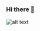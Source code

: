 ### Hi there 👋

![alt text][logo]

[logo]: https://camo.githubusercontent.com/2ba6f232f3ab4a0ba354dbcd761ad0865423e487085bcd768b5d287ec2e9ed19/68747470733a2f2f692e706f7374696d672e63632f57704357633767422f312e706e67 "Logo Title Text 2"
<!--
**azizmobarak/azizmobarak** is a ✨ _special_ ✨ repository because its `README.md` (this file) appears on your GitHub profile.


- 🔭 I’m currently working on ...
- 🌱 I’m currently learning ...
- 👯 I’m looking to collaborate on ...
- 🤔 I’m looking for help with ...
- 💬 Ask me about ...
- 📫 How to reach me: ...
- 😄 Pronouns: ...
- ⚡ Fun fact: ...
-->
